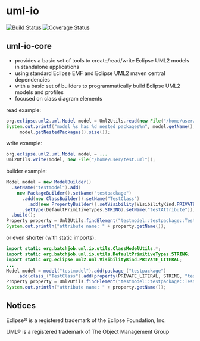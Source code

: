 # uml-io
[![Build Status](https://travis-ci.org/mschieder/uml-io.svg?branch=master)](https://travis-ci.org/mschieder/uml-io)
[![Coverage Status](https://coveralls.io/repos/github/mschieder/uml-io/badge.svg?branch=master)](https://coveralls.io/github/mschieder/uml-io?branch=master)

## uml-io-core
* provides a basic set of tools to create/read/write Eclipse UML2 models in standalone applications
* using standard Eclipse EMF and Eclipse UML2 maven central dependencies
* with a basic set of builders to programmatically build Eclipse UML2 models and profiles 
* focused on class diagram elements

read example:
```java
org.eclipse.uml2.uml.Model model = Uml2Utils.read(new File("/home/user/test.uml"));
System.out.printf("model %s has %d nested packages%n", model.getName(),
	 model.getNestedPackages().size());		
```
write example:
```java
org.eclipse.uml2.uml.Model model = ...
Uml2Utils.write(model, new File("/home/user/test.uml"));
```
builder example:
```java
Model model = new ModelBuilder()
  .setName("testmodel").add(
    new PackageBuilder().setName("testpackage")
      .add(new ClassBuilder().setName("TestClass")
        .add(new PropertyBuilder().setVisibility(VisibilityKind.PRIVATE_LITERAL)
	  .setType(DefaultPrimitiveTypes.STRING).setName("testAttribute"))))
  .build();
Property property = Uml2Utils.findElement("testmodel::testpackage::TestClass::testAttribute", model);
System.out.println("attribute name: " + property.getName());
```
or even shorter (with static imports):
```java
import static org.batchjob.uml.io.utils.ClassModelUtils.*;
import static org.batchjob.uml.io.utils.DefaultPrimitiveTypes.STRING;
import static org.eclipse.uml2.uml.VisibilityKind.PRIVATE_LITERAL;
...
Model model = model("testmodel").add(package_("testpackage")
    .add(class_("TestClass").add(property(PRIVATE_LITERAL, STRING, "testAttribute")))).build();
Property property = Uml2Utils.findElement("testmodel::testpackage::TestClass::testAttribute", model);
System.out.println("attribute name: " + property.getName());
```
## Notices
Eclipse® is a registered trademark of the Eclipse Foundation, Inc.

UML® is a registered trademark of The Object Management Group

